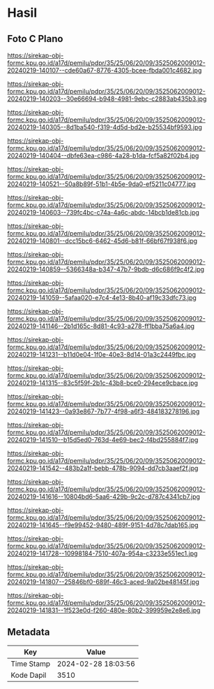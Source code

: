 # Hasil

## Foto C Plano

https://sirekap-obj-formc.kpu.go.id/a17d/pemilu/pdpr/35/25/06/20/09/3525062009012-20240219-140107--cde60a67-8776-4305-bcee-fbda001c4682.jpg

https://sirekap-obj-formc.kpu.go.id/a17d/pemilu/pdpr/35/25/06/20/09/3525062009012-20240219-140203--30e66694-b948-4981-9ebc-c2883ab435b3.jpg

https://sirekap-obj-formc.kpu.go.id/a17d/pemilu/pdpr/35/25/06/20/09/3525062009012-20240219-140305--8d1ba540-f319-4d5d-bd2e-b25534bf9593.jpg

https://sirekap-obj-formc.kpu.go.id/a17d/pemilu/pdpr/35/25/06/20/09/3525062009012-20240219-140404--dbfe63ea-c986-4a28-b1da-fcf5a82f02b4.jpg

https://sirekap-obj-formc.kpu.go.id/a17d/pemilu/pdpr/35/25/06/20/09/3525062009012-20240219-140521--50a8b89f-51b1-4b5e-9da0-ef5211c04777.jpg

https://sirekap-obj-formc.kpu.go.id/a17d/pemilu/pdpr/35/25/06/20/09/3525062009012-20240219-140603--739fc4bc-c74a-4a6c-abdc-14bcb1de81cb.jpg

https://sirekap-obj-formc.kpu.go.id/a17d/pemilu/pdpr/35/25/06/20/09/3525062009012-20240219-140801--dcc15bc6-6462-45d6-b81f-66bf67f938f6.jpg

https://sirekap-obj-formc.kpu.go.id/a17d/pemilu/pdpr/35/25/06/20/09/3525062009012-20240219-140859--5366348a-b347-47b7-9bdb-d6c686f9c4f2.jpg

https://sirekap-obj-formc.kpu.go.id/a17d/pemilu/pdpr/35/25/06/20/09/3525062009012-20240219-141059--5afaa020-e7c4-4e13-8b40-af19c33dfc73.jpg

https://sirekap-obj-formc.kpu.go.id/a17d/pemilu/pdpr/35/25/06/20/09/3525062009012-20240219-141146--2b1d165c-8d81-4c93-a278-ff1bba75a6a4.jpg

https://sirekap-obj-formc.kpu.go.id/a17d/pemilu/pdpr/35/25/06/20/09/3525062009012-20240219-141231--b11d0e04-1f0e-40e3-8d14-01a3c2449fbc.jpg

https://sirekap-obj-formc.kpu.go.id/a17d/pemilu/pdpr/35/25/06/20/09/3525062009012-20240219-141315--83c5f59f-2b1c-43b8-bce0-294ece9cbace.jpg

https://sirekap-obj-formc.kpu.go.id/a17d/pemilu/pdpr/35/25/06/20/09/3525062009012-20240219-141423--0a93e867-7b77-4f98-a6f3-484183278196.jpg

https://sirekap-obj-formc.kpu.go.id/a17d/pemilu/pdpr/35/25/06/20/09/3525062009012-20240219-141510--b15d5ed0-763d-4e69-bec2-f4bd255884f7.jpg

https://sirekap-obj-formc.kpu.go.id/a17d/pemilu/pdpr/35/25/06/20/09/3525062009012-20240219-141542--483b2a1f-bebb-478b-9094-dd7cb3aaef2f.jpg

https://sirekap-obj-formc.kpu.go.id/a17d/pemilu/pdpr/35/25/06/20/09/3525062009012-20240219-141616--10804bd6-5aa6-429b-9c2c-d787c4341cb7.jpg

https://sirekap-obj-formc.kpu.go.id/a17d/pemilu/pdpr/35/25/06/20/09/3525062009012-20240219-141645--f9e99452-9480-489f-9151-4d78c7dab165.jpg

https://sirekap-obj-formc.kpu.go.id/a17d/pemilu/pdpr/35/25/06/20/09/3525062009012-20240219-141728--10998184-7510-407a-954a-c3233e551ec1.jpg

https://sirekap-obj-formc.kpu.go.id/a17d/pemilu/pdpr/35/25/06/20/09/3525062009012-20240219-141807--25846bf0-689f-46c3-aced-9a02be48145f.jpg

https://sirekap-obj-formc.kpu.go.id/a17d/pemilu/pdpr/35/25/06/20/09/3525062009012-20240219-141831--1f523e0d-f260-480e-80b2-399959e2e8e6.jpg


## Metadata

| Key        | Value               |
| ---------- | ------------------- |
| Time Stamp | 2024-02-28 18:03:56 |
| Kode Dapil | 3510                |



